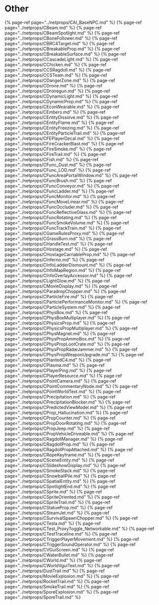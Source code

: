 # Other


{% page-ref page="../netprops/CAI_BaseNPC.md" %}
{% page-ref page="../netprops/CBeam.md" %}
{% page-ref page="../netprops/CBeamSpotlight.md" %}
{% page-ref page="../netprops/CBoneFollower.md" %}
{% page-ref page="../netprops/CBRC4Target.md" %}
{% page-ref page="../netprops/CBreakableProp.md" %}
{% page-ref page="../netprops/CBreakableSurface.md" %}
{% page-ref page="../netprops/CCascadeLight.md" %}
{% page-ref page="../netprops/CChicken.md" %}
{% page-ref page="../netprops/CCSRagdoll.md" %}
{% page-ref page="../netprops/CCSTeam.md" %}
{% page-ref page="../netprops/CDangerZone.md" %}
{% page-ref page="../netprops/CDrone.md" %}
{% page-ref page="../netprops/CDronegun.md" %}
{% page-ref page="../netprops/CDynamicLight.md" %}
{% page-ref page="../netprops/CDynamicProp.md" %}
{% page-ref page="../netprops/CEconWearable.md" %}
{% page-ref page="../netprops/CEmbers.md" %}
{% page-ref page="../netprops/CEntityDissolve.md" %}
{% page-ref page="../netprops/CEntityFlame.md" %}
{% page-ref page="../netprops/CEntityFreezing.md" %}
{% page-ref page="../netprops/CEntityParticleTrail.md" %}
{% page-ref page="../netprops/CFEPlayerDecal.md" %}
{% page-ref page="../netprops/CFireCrackerBlast.md" %}
{% page-ref page="../netprops/CFireSmoke.md" %}
{% page-ref page="../netprops/CFireTrail.md" %}
{% page-ref page="../netprops/CFish.md" %}
{% page-ref page="../netprops/CFunc_Dust.md" %}
{% page-ref page="../netprops/CFunc_LOD.md" %}
{% page-ref page="../netprops/CFuncAreaPortalWindow.md" %}
{% page-ref page="../netprops/CFuncBrush.md" %}
{% page-ref page="../netprops/CFuncConveyor.md" %}
{% page-ref page="../netprops/CFuncLadder.md" %}
{% page-ref page="../netprops/CFuncMonitor.md" %}
{% page-ref page="../netprops/CFuncMoveLinear.md" %}
{% page-ref page="../netprops/CFuncOccluder.md" %}
{% page-ref page="../netprops/CFuncReflectiveGlass.md" %}
{% page-ref page="../netprops/CFuncRotating.md" %}
{% page-ref page="../netprops/CFuncSmokeVolume.md" %}
{% page-ref page="../netprops/CFuncTrackTrain.md" %}
{% page-ref page="../netprops/CGameRulesProxy.md" %}
{% page-ref page="../netprops/CGrassBurn.md" %}
{% page-ref page="../netprops/CHandleTest.md" %}
{% page-ref page="../netprops/CHostage.md" %}
{% page-ref page="../netprops/CHostageCarriableProp.md" %}
{% page-ref page="../netprops/CInferno.md" %}
{% page-ref page="../netprops/CInfoLadderDismount.md" %}
{% page-ref page="../netprops/CInfoMapRegion.md" %}
{% page-ref page="../netprops/CInfoOverlayAccessor.md" %}
{% page-ref page="../netprops/CLightGlow.md" %}
{% page-ref page="../netprops/CMovieDisplay.md" %}
{% page-ref page="../netprops/CParadropChopper.md" %}
{% page-ref page="../netprops/CParticleFire.md" %}
{% page-ref page="../netprops/CParticlePerformanceMonitor.md" %}
{% page-ref page="../netprops/CParticleSystem.md" %}
{% page-ref page="../netprops/CPhysBox.md" %}
{% page-ref page="../netprops/CPhysBoxMultiplayer.md" %}
{% page-ref page="../netprops/CPhysicsProp.md" %}
{% page-ref page="../netprops/CPhysicsPropMultiplayer.md" %}
{% page-ref page="../netprops/CPhysMagnet.md" %}
{% page-ref page="../netprops/CPhysPropAmmoBox.md" %}
{% page-ref page="../netprops/CPhysPropLootCrate.md" %}
{% page-ref page="../netprops/CPhysPropRadarJammer.md" %}
{% page-ref page="../netprops/CPhysPropWeaponUpgrade.md" %}
{% page-ref page="../netprops/CPlantedC4.md" %}
{% page-ref page="../netprops/CPlasma.md" %}
{% page-ref page="../netprops/CPlayerPing.md" %}
{% page-ref page="../netprops/CPlayerResource.md" %}
{% page-ref page="../netprops/CPointCamera.md" %}
{% page-ref page="../netprops/CPointCommentaryNode.md" %}
{% page-ref page="../netprops/CPointWorldText.md" %}
{% page-ref page="../netprops/CPrecipitation.md" %}
{% page-ref page="../netprops/CPrecipitationBlocker.md" %}
{% page-ref page="../netprops/CPredictedViewModel.md" %}
{% page-ref page="../netprops/CProp_Hallucination.md" %}
{% page-ref page="../netprops/CPropCounter.md" %}
{% page-ref page="../netprops/CPropDoorRotating.md" %}
{% page-ref page="../netprops/CPropJeep.md" %}
{% page-ref page="../netprops/CPropVehicleDriveable.md" %}
{% page-ref page="../netprops/CRagdollManager.md" %}
{% page-ref page="../netprops/CRagdollProp.md" %}
{% page-ref page="../netprops/CRagdollPropAttached.md" %}
{% page-ref page="../netprops/CRopeKeyframe.md" %}
{% page-ref page="../netprops/CSceneEntity.md" %}
{% page-ref page="../netprops/CSlideshowDisplay.md" %}
{% page-ref page="../netprops/CSmokeStack.md" %}
{% page-ref page="../netprops/CSnowballPile.md" %}
{% page-ref page="../netprops/CSpatialEntity.md" %}
{% page-ref page="../netprops/CSpotlightEnd.md" %}
{% page-ref page="../netprops/CSprite.md" %}
{% page-ref page="../netprops/CSpriteOriented.md" %}
{% page-ref page="../netprops/CSpriteTrail.md" %}
{% page-ref page="../netprops/CStatueProp.md" %}
{% page-ref page="../netprops/CSteamJet.md" %}
{% page-ref page="../netprops/CSurvivalSpawnChopper.md" %}
{% page-ref page="../netprops/CTesla.md" %}
{% page-ref page="../netprops/CTest_ProxyToggle_Networkable.md" %}
{% page-ref page="../netprops/CTestTraceline.md" %}
{% page-ref page="../netprops/CTriggerPlayerMovement.md" %}
{% page-ref page="../netprops/CTriggerSoundOperator.md" %}
{% page-ref page="../netprops/CVGuiScreen.md" %}
{% page-ref page="../netprops/CWaterBullet.md" %}
{% page-ref page="../netprops/CWorld.md" %}
{% page-ref page="../netprops/CWorldVguiText.md" %}
{% page-ref page="../netprops/DustTrail.md" %}
{% page-ref page="../netprops/MovieExplosion.md" %}
{% page-ref page="../netprops/RocketTrail.md" %}
{% page-ref page="../netprops/SmokeTrail.md" %}
{% page-ref page="../netprops/SporeExplosion.md" %}
{% page-ref page="../netprops/SporeTrail.md" %}

